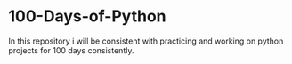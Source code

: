 # 100-Days-of-Python
In this repository i will be consistent with practicing and working on python projects for 100 days consistently.
